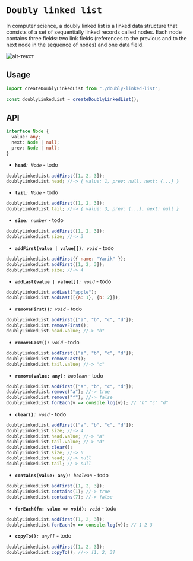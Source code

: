 
# `Doubly linked list`

In computer science, a doubly linked list is a linked data structure that consists of a set of sequentially linked records called nodes. Each node contains three fields: two link fields (references to the previous and to the next node in the sequence of nodes) and one data field.

![alt-текст][logo]

[logo]: https://upload.wikimedia.org/wikipedia/commons/thumb/5/5e/Doubly-linked-list.svg/1220px-Doubly-linked-list.svg.png

## Usage
```js
import createDoublyLinkedList from "./doubly-linked-list";

const doublyLinkedList = createDoublyLinkedList();
```

## API
```ts
interface Node {
  value: any;
  next: Node | null;
  prev: Node | null;
}
```

- **`head`**_`: Node`_ - todo
```js
doublyLinkedList.addFirst([1, 2, 3]);
doublyLinkedList.head; //-> { value: 1, prev: null, next: {...} }
```

- **`tail`**_`: Node`_ - todo
```js
doublyLinkedList.addFirst([1, 2, 3]);
doublyLinkedList.tail; //-> { value: 3, prev: {...}, next: null }
```

- **`size`**_`: number`_ - todo
```js
doublyLinkedList.addFirst([1, 2, 3]);
doublyLinkedList.size; //-> 3
```

- **`addFirst(value | value[])`**_`: void`_ - todo
```js
doublyLinkedList.addFirst({ name: "Yarik" });
doublyLinkedList.addFirst([1, 2, 3]);
doublyLinkedList.size; //-> 4
```

- **`addLast(value | value[])`**_`: void`_ - todo
```js
doublyLinkedList.addLast("apple");
doublyLinkedList.addLast([{a: 1}, {b: 2}]);
```

- **`removeFirst()`**_`: void`_ - todo
```js
doublyLinkedList.addFirst(["a", "b", "c", "d"]);
doublyLinkedList.removeFirst();
doublyLinkedList.head.value; //-> "b"
```

- **`removeLast()`**_`: void`_ - todo
```js
doublyLinkedList.addFirst(["a", "b", "c", "d"]);
doublyLinkedList.removeLast();
doublyLinkedList.tail.value; //-> "c"
```

- **`remove(value: any)`**_`: boolean`_ - todo
```js
doublyLinkedList.addFirst(["a", "b", "c", "d"]);
doublyLinkedList.remove("a"); //-> true
doublyLinkedList.remove("f"); //-> false
doublyLinkedList.forEach(v => console.log(v)); // "b" "c" "d"
```

- **`clear()`**_`: void`_ - todo
```js
doublyLinkedList.addFirst(["a", "b", "c", "d"]);
doublyLinkedList.size; //-> 4
doublyLinkedList.head.value; //-> "a"
doublyLinkedList.tail.value; //-> "d"
doublyLinkedList.clear();
doublyLinkedList.size; //-> 0
doublyLinkedList.head; //-> null
doublyLinkedList.tail; //-> null
```

- **`contains(value: any)`**_`: boolean`_ - todo
```js
doublyLinkedList.addFirst([1, 2, 3]);
doublyLinkedList.contains(1); //-> true
doublyLinkedList.contains(7); //-> false
```

- **`forEach(fn: value => void)`**_`: void`_ - todo
```js
doublyLinkedList.addFirst([1, 2, 3]);
doublyLinkedList.forEach(v => console.log(v)); // 1 2 3
```

- **`copyTo()`**_`: any[]`_ - todo
```js
doublyLinkedList.addFirst([1, 2, 3]);
doublyLinkedList.copyTo(); //-> [1, 2, 3]
```

